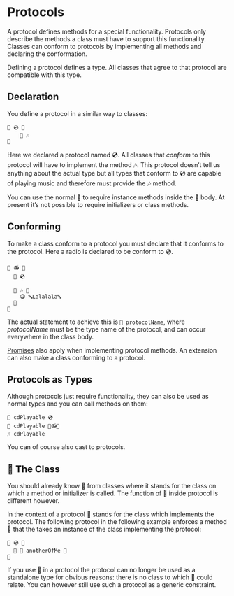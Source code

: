 # Protocols

A protocol defines methods for a special functionality. Protocols only describe
the methods a class must have to support this functionality. Classes can conform
to protocols by implementing all methods and declaring the conformation.

Defining a protocol defines a type. All classes that agree to that protocol are
compatible with this type.

## Declaration

You define a protocol in a similar way to classes:

```
🐊 💿 🍇
	🐖 🎶
🍉
```

Here we declared a protocol named 💿. All classes that *conform* to this
protocol will have to implement the method 🎶. This protocol doesn’t tell us
anything about the actual type but all types that conform to 💿 are capable
of playing music and therefore must provide the 🎶 method.

You can use the normal 🐖 to require instance methods inside the 🐊 body. At
present it’s not possible to require initializers or class methods.

## Conforming

To make a class conform to a protocol you must declare that it conforms to the
protocol. Here a radio is declared to be conform to 💿.

```
🐇 📻 🍇
  🐊 💿

  🐖 🎶 🍇
    😀 🔤Lalalala🔤
  🍉
🍉
```

The actual statement to achieve this is `🐊 protocolName`, where *protocolName*
must be the type name of the protocol, and can occur everywhere in the class
body.

[Promises](classes.html#promises) also apply when implementing protocol
methods. An extension can also make a class conforming to a protocol.

## Protocols as Types

Although protocols just require functionality, they can also be used as normal
types and you can call methods on them:

```
🍰 cdPlayable 💿
🍮 cdPlayable 🔷📻🆕
🎶 cdPlayable
```

You can of course also cast to protocols.

## 🐓 The Class

You should already know 🐓 from classes where it stands for the class on which a
method or initializer is called. The function of 🐓 inside protocol is different
however.

In the context of a protocol 🐓 stands for the class which implements the
protocol. The following protocol in the following example enforces a method
🛅 that the takes an instance of the class implementing the protocol:

```
🐊 💿 🍇
  🐖 🛅 anotherOfMe 🐓
🍉
```

If you use 🐓 in a protocol the protocol can no longer be used as a standalone
type for obvious reasons: there is no class to which 🐓 could relate. You can
however still use such a protocol as a generic constraint.
